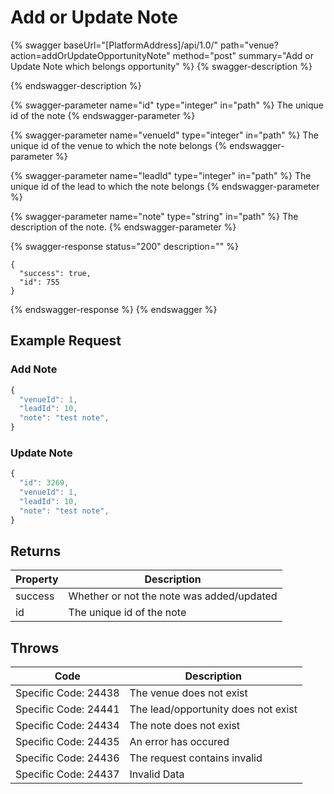 # Add or Update Note

{% swagger baseUrl="[PlatformAddress]/api/1.0/" path="venue?action=addOrUpdateOpportunityNote" method="post" summary="Add or Update Note which belongs opportunity" %}
{% swagger-description %}

{% endswagger-description %}

{% swagger-parameter name="id" type="integer" in="path" %}
The unique id of the note
{% endswagger-parameter %}

{% swagger-parameter name="venueId" type="integer" in="path" %}
The unique id of the venue to which the note belongs
{% endswagger-parameter %}

{% swagger-parameter name="leadId" type="integer" in="path" %}
The unique id of the lead to which the note belongs
{% endswagger-parameter %}

{% swagger-parameter name="note" type="string" in="path" %}
The description of the note.
{% endswagger-parameter %}

{% swagger-response status="200" description="" %}
```
{
  "success": true,
  "id": 755
}
```
{% endswagger-response %}
{% endswagger %}

## Example Request

### Add Note

```javascript
{
  "venueId": 1,
  "leadId": 10,
  "note": "test note",
}
```

### Update Note

```javascript
{
  "id": 3269,
  "venueId": 1,
  "leadId": 10,
  "note": "test note",
}
```

## Returns

| Property | Description                               |
| -------- | ----------------------------------------- |
| success  | Whether or not the note was added/updated |
| id       | The unique id of the note                 |

## Throws

| Code                 | Description |
| -------------------- | --------------------------------------------- |
| Specific Code: 24438 | The venue does not exist |
| Specific Code: 24441 | The lead/opportunity does not exist |
| Specific Code: 24434 | The note does not exist  |
| Specific Code: 24435 | An error has occured  |
| Specific Code: 24436 | The request contains invalid |
| Specific Code: 24437 | Invalid Data  |